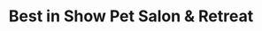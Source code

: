 ---
title: "Best in Show Pet Salon & Retreat"
url: /mcallen/best-in-show-pet-salon-und-retreat/
shop: Tiersalon
---